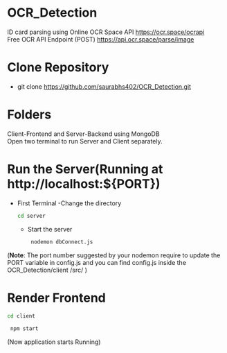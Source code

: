 # OCR_Detection
ID card parsing using Online OCR Space API
https://ocr.space/ocrapi  
Free OCR API Endpoint (POST)
https://api.ocr.space/parse/image


# Clone Repository
- git clone https://github.com/saurabhs402/OCR_Detection.git

# Folders
Client-Frontend and Server-Backend using MongoDB  
Open two terminal to run Server and Client separately.

# Run the Server(Running at  http://localhost:${PORT})
- First Terminal
  -Change the directory
    ```bash
    cd server
    ```
  - Start the server
    ```bash
     nodemon dbConnect.js
    ```

  
(**Note**: The port number suggested by your nodemon require to update the PORT variable in config.js and you can find config.js inside the OCR_Detection/client
/src/ )

# Render Frontend
```bash
cd client
```  
```bash
 npm start
```  

  (Now application starts Running)



